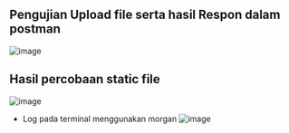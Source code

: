 ## Pengujian Upload file serta hasil Respon dalam postman
![image](https://github.com/lckydidn/FSWD-HW-10/assets/136577844/6fb4c530-9fa6-42d4-9f9b-90c813e6b84b)

## Hasil percobaan static file
![image](https://github.com/lckydidn/FSWD-HW-10/assets/136577844/9e269050-bf14-4866-b2b1-f4ed3b917489)
- Log pada terminal menggunakan morgan
![image](https://github.com/lckydidn/FSWD-HW-10/assets/136577844/4c6f89d6-9cc1-4b72-bb9a-5711e2c36a6f)
